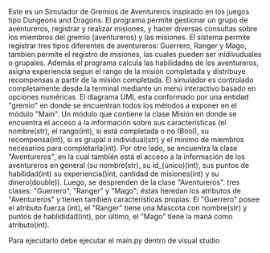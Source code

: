 Este es un Simulador de Gremios de Aventureros inspirado en los juegos tipo Dungeons and Dragons. El programa permite gestionar un grupo de aventureros, registrar y realizar misiones, y hacer diversas consultas sobre los miembros del gremio (aventureros) y las misiones.
El sistema permite registrar tres tipos diferentes de aventureros: Guerrero, Ranger y Mago, tambien permite el registro de misiones, las cuales pueden ser inidivuduales o grupales. Además el programa calcula las habilidades de los aventureros, asigna experiencia segun el 
rango de la misión completada y distribuye recompensas a partir de la misión completada.
El simulador es controlado completamente desde la terminal mediante un menú interactivo basado en opciones numéricas.
El diagrama UML esta conformado por una entidad "gremio" en donde se encuentran todos los métodos a exponer en el módulo "Main". Un módulo que contiene la clase Misión en donde se encuentra el acceso a la información sobre sus características (el nombre(str), el rango(int),
si está completada o no (Bool), su recompensa(int), si es grupal o individual(str) y el mínimo de miembros necesarios para completarla(int). Por otro lado, se encuentra la clase "Aventureros", en la cual también está el acceso a la información de los aventureros en general
(su nombre(str), su id_(único)(int), sus puntos de habilidad(int) su experiencia()int, cantidad de misiones(int) y su dinero(double)). Luego, se desprenden de la clase "Aventureros". tres clases: "Guerrero", "Ranger" y "Mago"; éstas heredan los atributos de "Aventureros" y tienen tambien
características propias: El "Guerrero" posee el atributo fuerza (int), el "Ranger" tiene una Mascota con nombre(str) y puntos de hablididad(int), por último, el "Mago" tiene la maná como atributo(int).

Para ejecutarlo debe ejecutar el main.py dentro de visual studio
